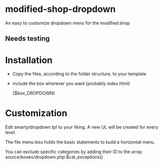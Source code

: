 modified-shop-dropdown
======================

An easy to customize dropdown menu for the modified:shop

## Needs testing


# Installation
- Copy the files, according to the folder structure, to your template
- include the box wherever you want (probably index.html)


	<div id="menu-main">
		{$box_DROPDOWN}
	</div>


# Customization
Edit smarty/dropdown.tpl to your liking. A new UL will be created for every level.

The file menu.less holds the basic statements to build a horizontal menu.

You can exclude specific categories by adding their ID to the array source/boxes/dropdown.php:$cat_exceptions()